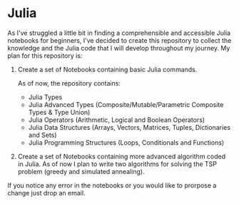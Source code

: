 # Julia
As I've struggled a little bit in finding a comprehensible and accessible Julia notebooks for beginners, I've decided to create this repository to collect the knowledge and the Julia code that I will develop throughout my journey.
My plan for this repository is:
1) Create a set of Notebooks containing basic Julia commands.

   As of now, the repository contains: 
   - Julia Types 
   - Julia Advanced Types (Composite/Mutable/Parametric Composite Types & Type Union)
   - Julia Operators (Arithmetic, Logical and Boolean Operators)
   - Julia Data Structures (Arrays, Vectors, Matrices, Tuples, Dictionaries and Sets)
   - Julia Programming Structures (Loops, Conditionals and Functions)
2) Create a set of Notebooks containing more advanced algorithm coded in Julia. As of now I plan to write two algorithms for solving the TSP problem (greedy and simulated annealing).

If you notice any error in the notebooks or you would like to prorpose a change just drop an email.
